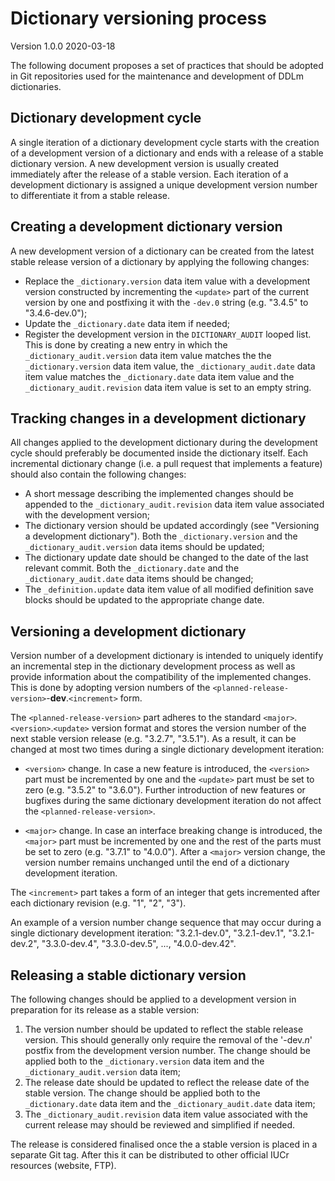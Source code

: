 # Dictionary versioning process

Version 1.0.0 2020-03-18

The following document proposes a set of practices that should be adopted in Git repositories used for the maintenance and development of DDLm dictionaries.

## Dictionary development cycle

A single iteration of a dictionary development cycle starts with the creation of a development version of a dictionary and ends with a release of a stable dictionary version. A new development version is usually created immediately after the release of a stable version. Each iteration of a development dictionary is assigned a unique development version number to differentiate it from a stable release.  

## Creating a development dictionary version

A new development version of a dictionary can be created from the latest stable release version of a dictionary by applying the following changes:

* Replace the `_dictionary.version` data item value with a development version constructed by incrementing the `<update>` part of the current version by one and postfixing it with the `-dev.0` string (e.g. "3.4.5" to "3.4.6-dev.0");
* Update the `_dictionary.date` data item if needed;
* Register the development version in the `DICTIONARY_AUDIT` looped list. This is done by creating a new entry in which the `_dictionary_audit.version` data item value matches the the `_dictionary.version` data item value, the `_dictionary_audit.date` data item value matches the `_dictionary.date` data item value and the `_dictionary_audit.revision` data item value is set to an empty string.

## Tracking changes in a development dictionary

All changes applied to the development dictionary during the development cycle should preferably be documented inside the dictionary itself. Each incremental dictionary change (i.e. a pull request that implements a feature) should also contain the following changes:

* A short message describing the implemented changes should be appended to the `_dictionary_audit.revision` data item value associated with the development version;
* The dictionary version should be updated accordingly (see "Versioning a development dictionary"). Both the `_dictionary.version` and the `_dictionary_audit.version` data items should be updated;
* The dictionary update date should be changed to the date of the last relevant commit. Both the `_dictionary.date` and the `_dictionary_audit.date` data items should be changed;
* The `_definition.update` data item value of all modified definition save blocks should be updated to the appropriate change date.

## Versioning a development dictionary
Version number of a development dictionary is intended to uniquely identify an incremental step in the dictionary development process as well as provide information about the compatibility of the implemented changes. This is done by adopting version numbers of the `<planned-release-version>`-**dev**.`<increment>` form.

The `<planned-release-version>` part adheres to the standard `<major>`.`<version>`.`<update>` version format and stores the version number of the next stable version release (e.g. "3.2.7", "3.5.1"). As a result, it can be changed at most two times during a single dictionary development iteration:

* `<version>` change. In case a new feature is introduced, the `<version>` part must be incremented by one and the `<update>` part must be set to zero (e.g. "3.5.2" to "3.6.0"). Further introduction of new features or bugfixes during the same dictionary development iteration do not affect the `<planned-release-version>`.

* `<major>` change. In case an interface breaking change is introduced, the `<major>` part must be incremented by one and the rest of the parts must be set to zero (e.g. "3.7.1" to "4.0.0"). After a `<major>` version change, the version number remains unchanged until the end of a dictionary development iteration.

The `<increment>` part takes a form of an integer that gets incremented after each dictionary revision (e.g. "1", "2", "3").

An example of a version number change sequence that may occur during a single dictionary development iteration: "3.2.1-dev.0", "3.2.1-dev.1", "3.2.1-dev.2", "3.3.0-dev.4", "3.3.0-dev.5", ..., "4.0.0-dev.42".

## Releasing a stable dictionary version

The following changes should be applied to a development version in preparation for its release as a stable version:

1. The version number should be updated to reflect the stable release version. This should generally only require the removal of the '-dev.*n*' postfix from the development version number. The change should be applied both to the `_dictionary.version` data item and the `_dictionary_audit.version` data item;
2. The release date should be updated to reflect the release date of the stable version. The change should be applied both to the `_dictionary.date` data item and the `_dictionary_audit.date` data item;
3. The `_dictionary_audit.revision` data item value associated with the current release may should be reviewed and simplified if needed.

The release is considered finalised once the a stable version is placed in a separate Git tag. After this it can be distributed to other official IUCr resources (website, FTP).
